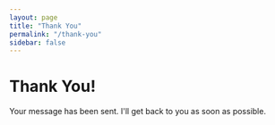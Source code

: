 ```yaml
---
layout: page
title: "Thank You"
permalink: "/thank-you"
sidebar: false
---
```


# Thank You!

Your message has been sent. I'll get back to you as soon as possible.
